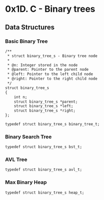 # 0x1D. C - Binary trees

## Data Structures

### Basic Binary Tree
```html
/**
 * struct binary_tree_s - Binary tree node
 *
 * @n: Integer stored in the node
 * @parent: Pointer to the parent node
 * @left: Pointer to the left child node
 * @right: Pointer to the right child node
 */
struct binary_tree_s
{
    int n;
    struct binary_tree_s *parent;
    struct binary_tree_s *left;
    struct binary_tree_s *right;
};

typedef struct binary_tree_s binary_tree_t;
```

### Binary Search Tree
```html
typedef struct binary_tree_s bst_t;
```

### AVL Tree
```html
typedef struct binary_tree_s avl_t;
```

### Max Binary Heap
```html
typedef struct binary_tree_s heap_t;
```
